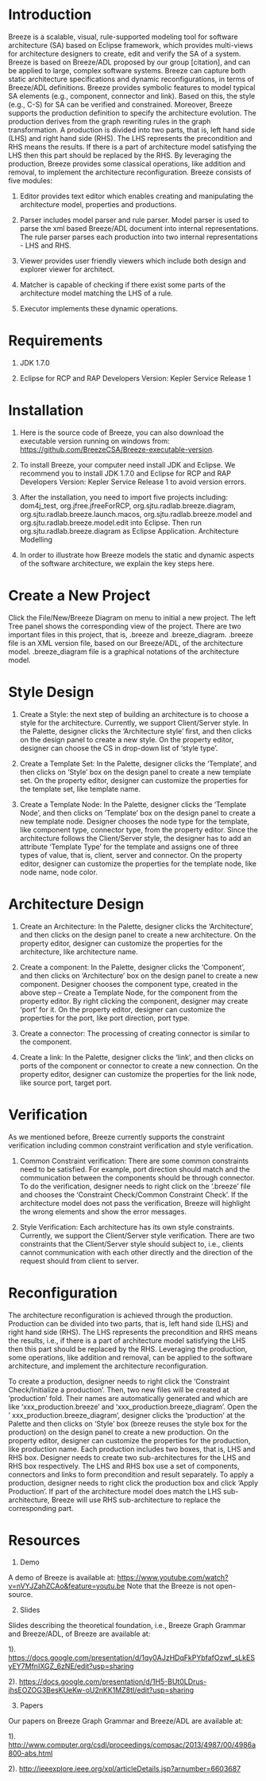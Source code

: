 Introduction
======
Breeze is a scalable, visual, rule-supported modeling tool for software architecture (SA) based on Eclipse framework, which provides multi-views for architecture designers to create, edit and verify the SA of a system. Breeze is based on Breeze/ADL proposed by our group [citation], and can be applied to large, complex software systems. Breeze can capture both static architecture specifications and dynamic reconfigurations, in terms of Breeze/ADL definitions. Breeze provides symbolic features to model typical SA elements (e.g., component, connector and link). Based on this, the style (e.g., C-S) for SA can be verified and constrained. Moreover, Breeze supports the production definition to specify the architecture evolution. The production derives from the graph rewriting rules in the graph transformation. A production is divided into two parts, that is, left hand side (LHS) and right hand side (RHS). The LHS represents the precondition and RHS means the results. If there is a part of architecture model satisfying the LHS then this part should be replaced by the RHS. By leveraging the production, Breeze provides some classical operations, like addition and removal, to implement the architecture reconfiguration. Breeze consists of five modules: 


1. Editor provides text editor which enables creating and manipulating the architecture model, properties and productions. 
2. Parser includes model parser and rule parser. Model parser is used to parse the xml based Breeze/ADL document into internal representations. The rule parser parses each production into two internal representations - LHS and RHS.

3. Viewer provides user friendly viewers which include both design and explorer viewer for architect. 

4. Matcher is capable of checking if there exist some parts of the architecture model matching the LHS of a rule. 

5. Executor implements these dynamic operations.

Requirements
======
1. JDK 1.7.0

2. Eclipse for RCP and RAP Developers Version: Kepler Service Release 1

Installation
======
1. Here is the source code of Breeze, you can also download the executable version running on windows from: https://github.com/BreezeCSA/Breeze-executable-version.

2. To install Breeze, your computer need install JDK and Eclipse. We recommend you to install JDK 1.7.0 and Eclipse for RCP and RAP Developers Version: Kepler Service Release 1 to avoid version errors.

3. After the installation, you need to import five projects including: dom4j_test, org.jfree.jfreeForRCP, org.sjtu.radlab.breeze.diagram, org.sjtu.radlab.breeze.launch.macos, org.sjtu.radlab.breeze.model and org.sjtu.radlab.breeze.model.edit into Eclipse. Then run org.sjtu.radlab.breeze.diagram as Eclipse Application.
Architecture Modelling

4. In order to illustrate how Breeze models the static and dynamic aspects of the software architecture, we explain the key steps here.

Create a New Project
======
Click the File/New/Breeze Diagram on menu to initial a new project. The left Tree panel shows the corresponding view of the project. There are two important files in this project, that is, .breeze and .breeze_diagram. .breeze file is an XML version file, based on our Breeze/ADL, of the architecture model. .breeze_diagram file is a graphical notations of the architecture model.

Style Design
======
1. Create a Style: the next step of building an architecture is to choose a style for the architecture. Currently, we support Client/Server style. In the Palette, designer clicks the ‘Architecture style’ first, and then clicks on the design panel to create a new style. On the property editor, designer can choose the CS in drop-down list of ‘style type’. 

2. Create a Template Set: In the Palette, designer clicks the ‘Template’, and then clicks on ‘Style’ box on the design panel to create a new template set. On the property editor, designer can customize the properties for the template set, like template name.

3. Create a Template Node: In the Palette, designer clicks the ‘Template Node’, and then clicks on ‘Template’ box on the design panel to create a new template node. Designer chooses the node type for the template, like component type, connector type, from the property editor. Since the architecture follows the Client/Server style, the designer has to add an attribute ‘Template Type’ for the template and assigns one of three types of value, that is, client, server and connector. On the property editor, designer can customize the properties for the template node, like node name, node color.

Architecture Design
======
1. Create an Architecture: In the Palette, designer clicks the ‘Architecture’, and then clicks on the design panel to create a new architecture. On the property editor, designer can customize the properties for the architecture, like architecture name.

2. Create a component: In the Palette, designer clicks the ‘Component’, and then clicks on ‘Architecture’ box on the design panel to create a new component. Designer chooses the component type, created in the above step – Create a Template Node, for the component from the property editor. By right clicking the component, designer may create ‘port’ for it. On the property editor, designer can customize the properties for the port, like port direction, port type.

3. Create a connector: The processing of creating connector is similar to the component.

4. Create a link: In the Palette, designer clicks the ‘link’, and then clicks on ports of the component or connector to create a new connection. On the property editor, designer can customize the properties for the link node, like source port, target port.

Verification
======
As we mentioned before, Breeze currently supports the constraint verification including common constraint verification and style verification.

1. Common Constraint verification: There are some common constraints need to be satisfied. For example, port direction should match and the communication between the components should be through connector. To do the verification, designer needs to right click on the ‘.breeze’ file and chooses the ‘Constraint Check/Common Constraint Check’. If the architecture model does not pass the verification, Breeze will highlight the wrong elements and show the error messages.

2. Style Verification: Each architecture has its own style constraints. Currently, we support the Client/Server style verification. There are two constraints that the Client/Server style should subject to, i.e., clients cannot communication with each other directly and the direction of the request should from client to server.

Reconfiguration
======
The architecture reconfiguration is achieved through the production. Production can be divided into two parts, that is, left hand side (LHS) and right hand side (RHS). The LHS represents the precondition and RHS means the results, i.e., if there is a part of architecture model satisfying the LHS then this part should be replaced by the RHS. Leveraging the production, some operations, like addition and removal, can be applied to the software architecture, and implement the architecture reconfiguration.

To create a production, designer needs to right click the ‘Constraint Check/Initialize a production’. Then, two new files will be created at ‘production’ fold. Their names are automatically generated and which are like ‘xxx_production.breeze’ and ‘xxx_production.breeze_diagram’. Open the ’ xxx_production.breeze_diagram’, designer clicks the ‘production’ at the Palette and then clicks on ‘Style’ box (breeze reuses the style box for the production) on the design panel to create a new production. On the property editor, designer can customize the properties for the production, like production name. Each production includes two boxes, that is, LHS and RHS box. Designer needs to create two sub-architectures for the LHS and RHS box respectively. The LHS and RHS box use a set of components, connectors and links to form precondition and result separately. To apply a production, designer needs to right click the production box and click ‘Apply Production’. If part of the architecture model does match the LHS sub-architecture, Breeze will use RHS sub-architecture to replace the corresponding part.

Resources
======
1. Demo

A demo of Breeze is available at:
https://www.youtube.com/watch?v=nVYJZahZCAo&feature=youtu.be Note that the Breeze is not open-source. 

2. Slides

Slides describing the theoretical foundation, i.e., Breeze Graph Grammar and Breeze/ADL, of Breeze are available at:

1). https://docs.google.com/presentation/d/1qy0AJzHDqFkPYbfafOzwf_sLkESyEY7MfnIXGZ_6zNE/edit?usp=sharing 

2). https://docs.google.com/presentation/d/1H5-BUt0LDrus-ihsEOZOG3BesKUeKw-oU2nKK1MZ8tI/edit?usp=sharing

3. Papers

Our papers on Breeze Graph Grammar and Breeze/ADL are available at: 

1). http://www.computer.org/csdl/proceedings/compsac/2013/4987/00/4986a800-abs.html

2). http://ieeexplore.ieee.org/xpl/articleDetails.jsp?arnumber=6603687 



